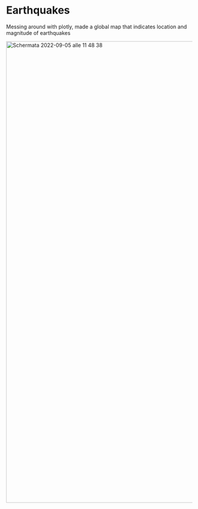 # Earthquakes
Messing around with plotly, made a global map that indicates location and magnitude of earthquakes

<img width="1249" alt="Schermata 2022-09-05 alle 11 48 38" src="https://user-images.githubusercontent.com/96592789/188422769-03a50a07-135c-4976-98ed-63d3cbfd1dc7.png">
